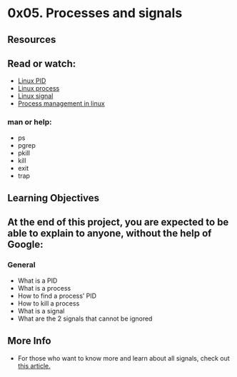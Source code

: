 # 0x05. Processes and signals 
## Resources
## Read or watch:
* [Linux PID](https://www.computerhope.com/unix/signals.htm)
* [Linux process](https://www.thegeekstuff.com/2012/03/linux-processes-environment/)
* [Linux signal](https://www.educative.io/answers/what-are-linux-signals)
* [Process management in linux](https://www.digitalocean.com/community/tutorials/process-management-in-linux)

### man or help:
* ps
* pgrep
* pkill
* kill
* exit
* trap

## Learning Objectives
## At the end of this project, you are expected to be able to explain to anyone, without the help of Google:
### General
* What is a PID
* What is a process
* How to find a process’ PID
* How to kill a process
* What is a signal
* What are the 2 signals that cannot be ignored

## More Info
* For those who want to know more and learn about all signals, check out [this article.](https://www.linfo.org/pid.html)

